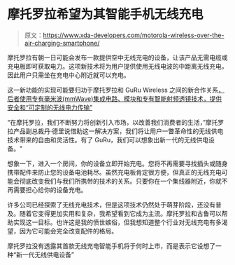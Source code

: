# 摩托罗拉希望为其智能手机无线充电

> 原文：<https://www.xda-developers.com/motorola-wireless-over-the-air-charging-smartphone/>

摩托罗拉有朝一日可能会发布一款提供空中无线充电的设备，让该产品无需电缆或充电板即可获取电力。这项新技术将为用户提供使用无线电波的中距离无线充电，因此用户只需坐在充电中心附近就可以充电。

这一新功能的实现可能要归功于摩托罗拉和 GuRu Wireless 之间的新合作关系[，后者使用专有毫米波(mmWave)集成电路、模块和专有智能射频透镜技术，提供安全和“可定制的无线电力传输”](https://www.prnewswire.com/news-releases/guru-and-motorola-to-bring-first-over-the-air-wirelessly-powered-technology-301289518.html)

“在摩托罗拉，我们不断努力将创新引入市场，以改善我们消费者的生活，”摩托罗拉产品副总裁丹·德里说借助这一解决方案，我们将让用户一瞥革命性的无线供电技术带来的自由和灵活性。有了 GuRu，我们可以想象出新一代的无线供电设备。"

想象一下，进入一个房间，你的设备立即开始充电。您将不再需要寻找插头或随身携带配件来防止您的设备电池耗尽。虽然充电板肯定很方便，但真正的无线充电可能会彻底改变我们与我们所携带的技术的关系。只要你在一个集线器附近，你就不再需要担心给你的设备充电。

许多公司已经探索了无线充电技术，但是这项技术仍然处于萌芽阶段，还没有普及。随着它变得更加实用和复杂，我希望看到它成为主流。摩托罗拉和古鲁可以帮助实现这一目标。也许这是我的愤世嫉俗，但我想知道整个行业对无线充电有多渴望，因为它可能会完全改变配件的格局。

摩托罗拉没有透露其首款无线充电智能手机将于何时上市，而是表示它设想了一种“新一代无线供电设备”